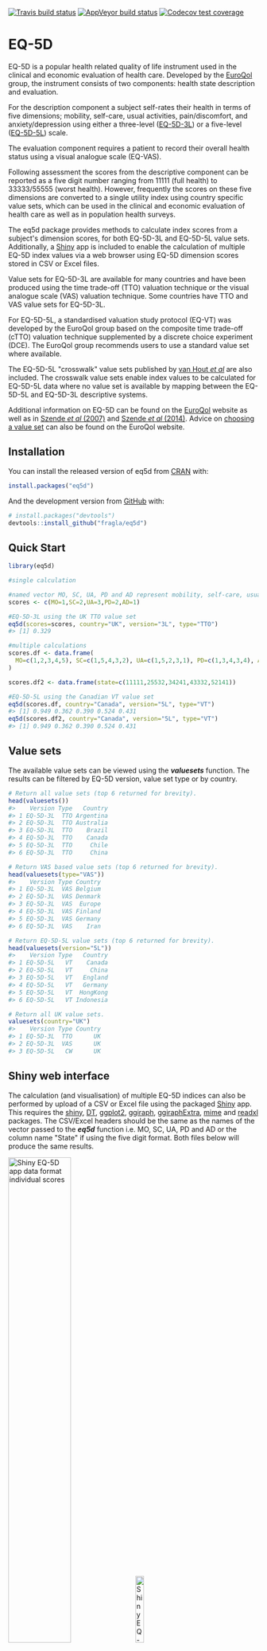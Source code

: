 
<!-- README.md is generated from README.Rmd. Please edit that file -->
<!-- badges: start -->
[![Travis build status](https://travis-ci.org/fragla/eq5d.svg?branch=master)](https://travis-ci.org/fragla/eq5d) [![AppVeyor build status](https://ci.appveyor.com/api/projects/status/github/fragla/eq5d?branch=master&svg=true)](https://ci.appveyor.com/project/fragla/eq5d) [![Codecov test coverage](https://codecov.io/gh/fragla/eq5d/branch/master/graph/badge.svg)](https://codecov.io/gh/fragla/eq5d?branch=master) <!-- badges: end -->

EQ-5D
=====

EQ-5D is a popular health related quality of life instrument used in the clinical and economic evaluation of health care. Developed by the [EuroQol](https://www.euroqol.org) group, the instrument consists of two components: health state description and evaluation.

For the description component a subject self-rates their health in terms of five dimensions; mobility, self-care, usual activities, pain/discomfort, and anxiety/depression using either a three-level ([EQ-5D-3L](https://euroqol.org/eq-5d-instruments/eq-5d-3l-about/)) or a five-level ([EQ-5D-5L](https://euroqol.org/eq-5d-instruments/eq-5d-5l-about/)) scale.

The evaluation component requires a patient to record their overall health status using a visual analogue scale (EQ-VAS).

Following assessment the scores from the descriptive component can be reported as a five digit number ranging from 11111 (full health) to 33333/55555 (worst health). However, frequently the scores on these five dimensions are converted to a single utility index using country specific value sets, which can be used in the clinical and economic evaluation of health care as well as in population health surveys.

The eq5d package provides methods to calculate index scores from a subject's dimension scores, for both EQ-5D-3L and EQ-5D-5L value sets. Additionally, a [Shiny](https://shiny.rstudio.com) app is included to enable the calculation of multiple EQ-5D index values via a web browser using EQ-5D dimension scores stored in CSV or Excel files.

Value sets for EQ-5D-3L are available for many countries and have been produced using the time trade-off (TTO) valuation technique or the visual analogue scale (VAS) valuation technique. Some countries have TTO and VAS value sets for EQ-5D-3L.

For EQ-5D-5L, a standardised valuation study protocol (EQ-VT) was developed by the EuroQol group based on the composite time trade-off (cTTO) valuation technique supplemented by a discrete choice experiment (DCE). The EuroQol group recommends users to use a standard value set where available.

The EQ-5D-5L "crosswalk" value sets published by [van Hout *et al*](https://www.ncbi.nlm.nih.gov/pubmed/22867780) are also included. The crosswalk value sets enable index values to be calculated for EQ-5D-5L data where no value set is available by mapping between the EQ-5D-5L and EQ-5D-3L descriptive systems.

Additional information on EQ-5D can be found on the [EuroQol](https://www.euroqol.org) website as well as in [Szende *et al* (2007)](https://www.doi.org/10.1007/1-4020-5511-0) and [Szende *et al* (2014)](https://www.doi.org/10.1007/978-94-007-7596-1). Advice on [choosing a value set](https://euroqol.org/eq-5d-instruments/eq-5d-3l-about/valuation/choosing-a-value-set/) can also be found on the EuroQol website.

Installation
------------

You can install the released version of eq5d from [CRAN](https://CRAN.R-project.org) with:

``` r
install.packages("eq5d")
```

And the development version from [GitHub](https://github.com/) with:

``` r
# install.packages("devtools")
devtools::install_github("fragla/eq5d")
```

Quick Start
-----------

``` r
library(eq5d)

#single calculation

#named vector MO, SC, UA, PD and AD represent mobility, self-care, usual activites, pain/discomfort and anxiety/depression, respectfully.
scores <- c(MO=1,SC=2,UA=3,PD=2,AD=1)

#EQ-5D-3L using the UK TTO value set
eq5d(scores=scores, country="UK", version="3L", type="TTO")
#> [1] 0.329

#multiple calculations
scores.df <- data.frame(
  MO=c(1,2,3,4,5), SC=c(1,5,4,3,2), UA=c(1,5,2,3,1), PD=c(1,3,4,3,4), AD=c(1,2,1,2,1)
)

scores.df2 <- data.frame(state=c(11111,25532,34241,43332,52141))

#EQ-5D-5L using the Canadian VT value set
eq5d(scores.df, country="Canada", version="5L", type="VT")
#> [1] 0.949 0.362 0.390 0.524 0.431
eq5d(scores.df2, country="Canada", version="5L", type="VT")
#> [1] 0.949 0.362 0.390 0.524 0.431
```

Value sets
----------

The available value sets can be viewed using the ***valuesets*** function. The results can be filtered by EQ-5D version, value set type or by country.

``` r
# Return all value sets (top 6 returned for brevity).
head(valuesets())
#>    Version Type   Country
#> 1 EQ-5D-3L  TTO Argentina
#> 2 EQ-5D-3L  TTO Australia
#> 3 EQ-5D-3L  TTO    Brazil
#> 4 EQ-5D-3L  TTO    Canada
#> 5 EQ-5D-3L  TTO     Chile
#> 6 EQ-5D-3L  TTO     China

# Return VAS based value sets (top 6 returned for brevity).
head(valuesets(type="VAS"))
#>    Version Type Country
#> 1 EQ-5D-3L  VAS Belgium
#> 2 EQ-5D-3L  VAS Denmark
#> 3 EQ-5D-3L  VAS  Europe
#> 4 EQ-5D-3L  VAS Finland
#> 5 EQ-5D-3L  VAS Germany
#> 6 EQ-5D-3L  VAS    Iran

# Return EQ-5D-5L value sets (top 6 returned for brevity).
head(valuesets(version="5L"))
#>    Version Type   Country
#> 1 EQ-5D-5L   VT    Canada
#> 2 EQ-5D-5L   VT     China
#> 3 EQ-5D-5L   VT   England
#> 4 EQ-5D-5L   VT   Germany
#> 5 EQ-5D-5L   VT  HongKong
#> 6 EQ-5D-5L   VT Indonesia

# Return all UK value sets.
valuesets(country="UK")
#>    Version Type Country
#> 1 EQ-5D-3L  TTO      UK
#> 2 EQ-5D-3L  VAS      UK
#> 3 EQ-5D-5L   CW      UK
```

Shiny web interface
-------------------

The calculation (and visualisation) of multiple EQ-5D indices can also be performed by upload of a CSV or Excel file using the packaged [Shiny](https://shiny.rstudio.com) app. This requires the [shiny](https://cran.r-project.org/package=shiny), [DT](https://cran.r-project.org/package=DT), [ggplot2](https://cran.r-project.org/package=ggplot2), [ggiraph](https://cran.r-project.org/package=ggiraph), [ggiraphExtra](https://cran.r-project.org/package=ggiraphExtra), [mime](https://cran.r-project.org/package=mime) and [readxl](https://cran.r-project.org/package=readxl) packages. The CSV/Excel headers should be the same as the names of the vector passed to the ***eq5d*** function i.e. MO, SC, UA, PD and AD or the column name "State" if using the five digit format. Both files below will produce the same results.

<img src="man/figures/shiny_app_excel_individual_scores.png" alt="Shiny EQ-5D app data format individual scores" style="width:50.0%" /> <img src="man/figures/shiny_app_excel_five_digit.png" alt="Shiny EQ-5D app data format five digit score" style="width:18.5%" />

The app is launched using the ***shiny\_eq5d*** function.

``` r
shiny_eq5d()
```

Alternatively, it can be accessed without installing R/Shiny/eq5d by visiting [shinyapps.io](https://fragla.shinyapps.io/shiny-eq5d).

![Shiny EQ-5D app main screenshot](man/figures/shiny_app_screenshot_main.png)

![Shiny EQ-5D app density plot screenshot](man/figures/shiny_app_screenshot_density.png) ![Shiny EQ-5D app ecdf plot screenshot](man/figures/shiny_app_screenshot_ecdf.png) ![Shiny EQ-5D app radar plot screenshot](man/figures/shiny_app_screenshot_radar.png)

License
-------

This project is licensed under the MIT License - see the [LICENSE.md](https://github.com/fragla/eq5d/blob/master/LICENSE.md) file for details.
